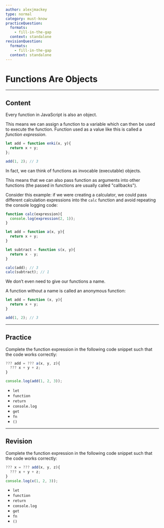 ```yaml
---
author: alexjmackey
type: normal
category: must-know
practiceQuestion:
  formats:
    - fill-in-the-gap
  context: standalone
revisionQuestion:
  formats:
    - fill-in-the-gap
  context: standalone
---
```


# Functions Are Objects


---

## Content

Every function in JavaScript is also an object. 

This means we can assign a function to a variable which can then be used to execute the function. Function used as a value like this is called a *function expression*.

```js
let add = function enki(x, y){
  return x + y;
};

add(1, 2); // 3
```

In fact, we can think of functions as invocable (executable) objects.

This means that we can also pass function as arguments into other functions (the passed in functions are usually called "callbacks").

Consider this example: if we were creating a calculator, we could pass different calculation expressions into the `calc` function and avoid repeating the console logging code:

```js
function calc(expression){
  console.log(expression(2, 1));
}

let add = function a(x, y){
  return x + y;
}

let subtract = function s(x, y){
  return x - y;
}

calc(add); // 3
calc(subtract); // 1
```

We don’t even need to give our functions a name. 

A function without a name is called an anonymous function:

```js
let add = function (x, y){
  return x + y;
}

add(1, 2); // 3
```


---

## Practice

Complete the function expression in the following code snippet such that the code works correctly:

```js
??? add = ??? a(x, y, z){
  ??? x + y + z;
}

console.log(add(1, 2, 3)); 
```

- `let`
- `function`
- `return`
- `console.log`
- `get`
- `fn`
- `()`


---

## Revision

Complete the function expression in the following code snippet such that the code works correctly:

```js
??? x = ??? add(x, y, z){
  ??? x + y + z;
}
console.log(x(1, 2, 3)); 
```

- `let`
- `function`
- `return`
- `console.log`
- `get`
- `fn`
- `()`
 
